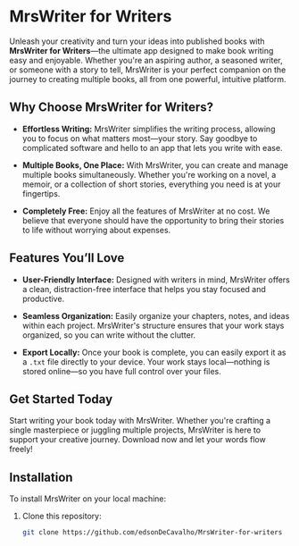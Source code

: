 
# MrsWriter for Writers

Unleash your creativity and turn your ideas into published books with **MrsWriter for Writers**—the ultimate app designed to make book writing easy and enjoyable. Whether you're an aspiring author, a seasoned writer, or someone with a story to tell, MrsWriter is your perfect companion on the journey to creating multiple books, all from one powerful, intuitive platform.

## Why Choose MrsWriter for Writers?

- **Effortless Writing:** MrsWriter simplifies the writing process, allowing you to focus on what matters most—your story. Say goodbye to complicated software and hello to an app that lets you write with ease.

- **Multiple Books, One Place:** With MrsWriter, you can create and manage multiple books simultaneously. Whether you're working on a novel, a memoir, or a collection of short stories, everything you need is at your fingertips.

- **Completely Free:** Enjoy all the features of MrsWriter at no cost. We believe that everyone should have the opportunity to bring their stories to life without worrying about expenses.

## Features You’ll Love

- **User-Friendly Interface:** Designed with writers in mind, MrsWriter offers a clean, distraction-free interface that helps you stay focused and productive.

- **Seamless Organization:** Easily organize your chapters, notes, and ideas within each project. MrsWriter's structure ensures that your work stays organized, so you can write without the clutter.

- **Export Locally:** Once your book is complete, you can easily export it as a `.txt` file directly to your device. Your work stays local—nothing is stored online—so you have full control over your files.

## Get Started Today

Start writing your book today with MrsWriter. Whether you're crafting a single masterpiece or juggling multiple projects, MrsWriter is here to support your creative journey. Download now and let your words flow freely!

## Installation

To install MrsWriter on your local machine:

1. Clone this repository:
   ```bash
   git clone https://github.com/edsonDeCavalho/MrsWriter-for-writers
